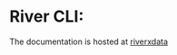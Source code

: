 # River CLI: 
The documentation is hosted at [riverxdata](https://riverxdata.github.io/river-docs/docs/river/river-utils-a-command-line-tool-for-engineer)